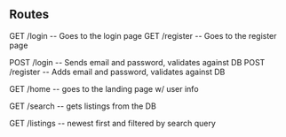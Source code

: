 ## Routes

GET /login -- Goes to the login page
GET /register -- Goes to the register page

POST /login -- Sends email and password, validates against DB
POST /register -- Adds email and password, validates against DB

GET /home -- goes to the landing page w/ user info

GET /search -- gets listings from the DB


GET /listings -- newest first and filtered by search query


